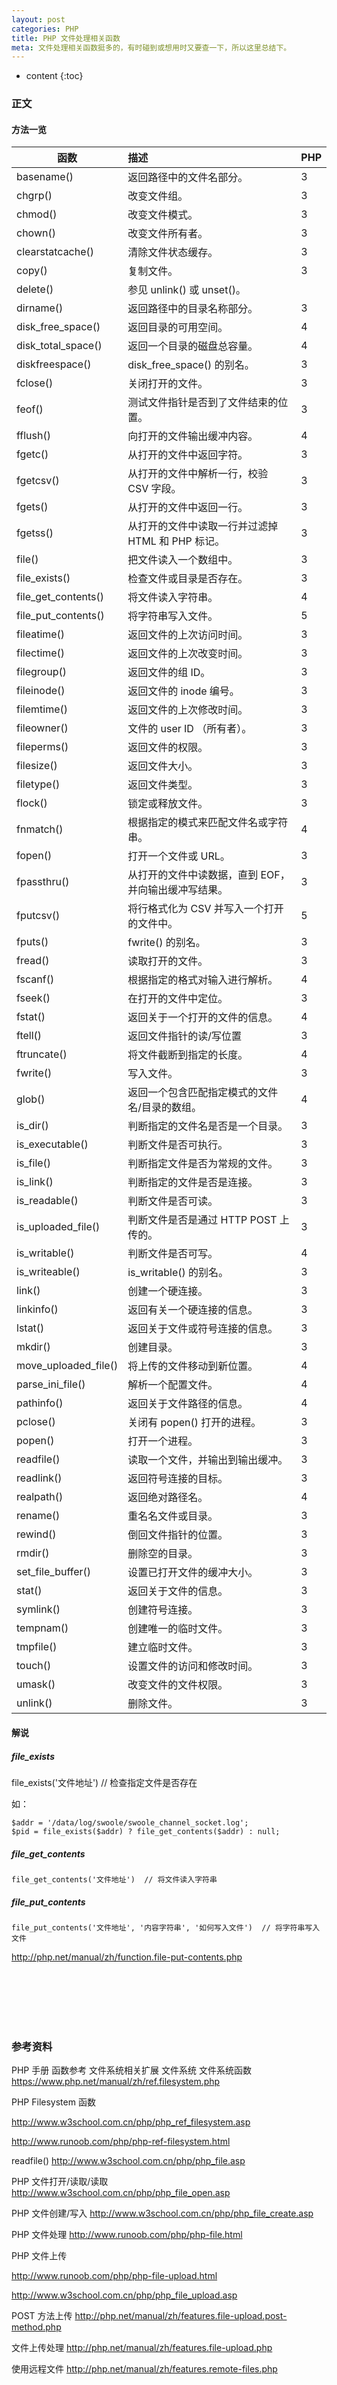 ```yaml
---
layout: post
categories: PHP
title: PHP 文件处理相关函数
meta: 文件处理相关函数挺多的，有时碰到或想用时又要查一下，所以这里总结下。
---
```

* content
{:toc}

### 正文

#### 方法一览

| 函数 	| 描述 	| PHP    | 
| --------   | :-----  | :-----  |
| basename() 	| 返回路径中的文件名部分。 	| 3  |
| chgrp()  |   改变文件组。  | 	3  | 
| chmod()  |   改变文件模式。  |   3 |   
| chown()  |   改变文件所有者。  |   3 |   
| clearstatcache()  |   清除文件状态缓存。  |   3 |   
| copy()  |   复制文件。  |   3 |   
| delete()  |   参见 unlink() 或 unset()。  |   | 
| dirname()  |   返回路径中的目录名称部分。  |   3 |   
| disk_free_space()  |   返回目录的可用空间。  |   4
| disk_total_space()  |   返回一个目录的磁盘总容量。  |   4 | 
| diskfreespace()  |   disk_free_space() 的别名。  |   3 |   
| fclose()  |   关闭打开的文件。  |   3 |   
| feof()  |   测试文件指针是否到了文件结束的位置。  |   3 |   
| fflush()  |   向打开的文件输出缓冲内容。  |   4 | 
| fgetc()  |   从打开的文件中返回字符。  |   3 |   
| fgetcsv()  |   从打开的文件中解析一行，校验 CSV 字段。  |   3 |   
| fgets()  |   从打开的文件中返回一行。  |   3 |   
| fgetss()  |   从打开的文件中读取一行并过滤掉 HTML 和 PHP 标记。  |   3 |   
| file()  |   把文件读入一个数组中。  |   3 |   
| file_exists()  |   检查文件或目录是否存在。  |   3 |   
| file_get_contents()  |   将文件读入字符串。  |   4 | 
| file_put_contents()  |   将字符串写入文件。  |   5
| fileatime()  |   返回文件的上次访问时间。  |   3 |   
| filectime()  |   返回文件的上次改变时间。  |   3 |   
| filegroup()  |   返回文件的组 ID。  |   3 |   
| fileinode()  |   返回文件的 inode 编号。  |   3 |   
| filemtime()  |   返回文件的上次修改时间。  |   3 |   
| fileowner()  |   文件的 user ID （所有者）。  |   3 |   
| fileperms()  |   返回文件的权限。  |   3 |   
| filesize()  |   返回文件大小。  |   3 |   
| filetype()  |   返回文件类型。  |   3 |   
| flock()  |   锁定或释放文件。  |   3 |   
| fnmatch()  |   根据指定的模式来匹配文件名或字符串。  |   4 | 
| fopen()  |   打开一个文件或 URL。  |   3 |   
| fpassthru()  |   从打开的文件中读数据，直到 EOF，并向输出缓冲写结果。  |   3 |   
| fputcsv()  |   将行格式化为 CSV 并写入一个打开的文件中。  |   5 | 
| fputs()  |   fwrite() 的别名。  |   3 |   
| fread()  |   读取打开的文件。  |   3 |   
| fscanf()  |   根据指定的格式对输入进行解析。  |   4 | 
| fseek()  |   在打开的文件中定位。  |   3 |   
| fstat()  |   返回关于一个打开的文件的信息。  |   4 | 
| ftell()  |   返回文件指针的读/写位置  |   3 |   
| ftruncate()  |   将文件截断到指定的长度。  |   4 | 
| fwrite()  |   写入文件。  |   3 |   
| glob()  |   返回一个包含匹配指定模式的文件名/目录的数组。  |   4 | 
| is_dir()  |   判断指定的文件名是否是一个目录。  |   3 |   
| is_executable()  |   判断文件是否可执行。  |   3 |   
| is_file()  |   判断指定文件是否为常规的文件。  |   3 |   
| is_link()  |   判断指定的文件是否是连接。  |   3 |   
| is_readable()  |   判断文件是否可读。  |   3 |   
| is_uploaded_file()  |   判断文件是否是通过 HTTP POST 上传的。  |   3 |   
| is_writable()  |   判断文件是否可写。  |   4 | 
| is_writeable()  |   is_writable() 的别名。  |   3 |   
| link()  |   创建一个硬连接。  |   3 |   
| linkinfo()  |   返回有关一个硬连接的信息。  |   3 |   
| lstat()  |   返回关于文件或符号连接的信息。  |   3 |   
| mkdir()  |   创建目录。  |   3 |   
| move_uploaded_file()  |   将上传的文件移动到新位置。  |   4 | 
| parse_ini_file()  |   解析一个配置文件。  |   4 | 
| pathinfo()  |   返回关于文件路径的信息。  |   4 | 
| pclose()  |   关闭有 popen() 打开的进程。  |   3 |   
| popen()  |   打开一个进程。  |   3 |   
| readfile()  |   读取一个文件，并输出到输出缓冲。  |   3 |   
| readlink()  |   返回符号连接的目标。  |   3 |   
| realpath()  |   返回绝对路径名。  |   4
| rename()  |   重名名文件或目录。  |   3 |   
| rewind()  |   倒回文件指针的位置。  |   3 |   
| rmdir()  |   删除空的目录。  |   3 |   
| set_file_buffer()  |   设置已打开文件的缓冲大小。  |   3 |   
| stat()  |   返回关于文件的信息。  |   3 |   
| symlink()  |   创建符号连接。  |   3 |   
| tempnam()  |   创建唯一的临时文件。  |   3 |   
| tmpfile()  |   建立临时文件。  |   3 |   
| touch()  |   设置文件的访问和修改时间。  |   3 |   
| umask()  |   改变文件的文件权限。  |   3 |   
| unlink()  |   删除文件。  |   3 |   

#### 解说

##### file_exists

file_exists('文件地址')  // 检查指定文件是否存在

如：
```
$addr = '/data/log/swoole/swoole_channel_socket.log';
$pid = file_exists($addr) ? file_get_contents($addr) : null;
```

##### file_get_contents

`file_get_contents('文件地址')  // 将文件读入字符串`

##### file_put_contents

`file_put_contents('文件地址', '内容字符串', '如何写入文件')  // 将字符串写入文件`

<http://php.net/manual/zh/function.file-put-contents.php>


<br/><br/><br/><br/><br/>
### 参考资料

PHP 手册 函数参考 文件系统相关扩展 文件系统 文件系统函数 <https://www.php.net/manual/zh/ref.filesystem.php>

PHP Filesystem 函数 

<http://www.w3school.com.cn/php/php_ref_filesystem.asp>

<http://www.runoob.com/php/php-ref-filesystem.html>

readfile()  <http://www.w3school.com.cn/php/php_file.asp>

PHP 文件打开/读取/读取 <http://www.w3school.com.cn/php/php_file_open.asp>

PHP 文件创建/写入 <http://www.w3school.com.cn/php/php_file_create.asp>

PHP 文件处理 <http://www.runoob.com/php/php-file.html>








PHP 文件上传 

<http://www.runoob.com/php/php-file-upload.html>

<http://www.w3school.com.cn/php/php_file_upload.asp>

POST 方法上传 <http://php.net/manual/zh/features.file-upload.post-method.php>

文件上传处理 <http://php.net/manual/zh/features.file-upload.php>

使用远程文件 <http://php.net/manual/zh/features.remote-files.php>